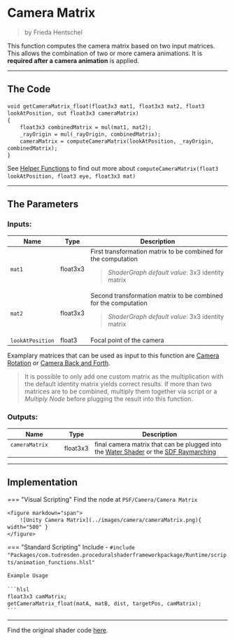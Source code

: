 <div class="container">
    <h1 class="main-heading">Camera Matrix</h1>
    <blockquote class="author">by Frieda Hentschel</blockquote>
</div>

This function computes the camera matrix based on two input matrices. This allows the combination of two or more camera animations. It is **required after a camera animation** is applied. 

---

## The Code

``` hlsl
void getCameraMatrix_float(float3x3 mat1, float3x3 mat2, float3 lookAtPosition, out float3x3 cameraMatrix)
{
    float3x3 combinedMatrix = mul(mat1, mat2);
    _rayOrigin = mul(_rayOrigin, combinedMatrix);
    cameraMatrix = computeCameraMatrix(lookAtPosition, _rayOrigin, combinedMatrix);
}
```

See [Helper Functions](../helperFunctions.md) to find out more about ```computeCameraMatrix(float3 lookAtPosition, float3 eye, float3x3 mat)```

---

## The Parameters

### Inputs:
| Name            | Type     | Description |
|-----------------|----------|-------------|
| `mat1`        | float3x3   | First transformation matrix to be combined for the computation <br> <blockquote>*ShaderGraph default value*: 3x3 identity matrix</blockquote>|
| `mat2`        | float3x3   | Second transformation matrix to be combined for the computation <br> <blockquote>*ShaderGraph default value*: 3x3 identity matrix</blockquote>|
| `lookAtPosition`        | float3   | Focal point of the camera|

Examplary matrices that can be used as input to this function are [Camera Rotation](cameraRotation.md) or [Camera Back and Forth](../camera/cameraBackAndForth.md). 

> It is possible to only add one custom matrix as the multiplication with the default identity matrix yields correct results. If more than two matrices are to be combined, multiply them together via script or a *Multiply Node* before plugging the result into this function.

### Outputs:
| Name            | Type     | Description |
|-----------------|----------|-------------|
| `cameraMatrix`     <img width=50/>      | float3x3   | final camera matrix that can be plugged into the [Water Shader](../water/waterSurface.md) or the [SDF Raymarching](../sdfs/raymarching.md)|

---

## Implementation

=== "Visual Scripting"
    Find the node at `PSF/Camera/Camera Matrix`

    <figure markdown="span">
        ![Unity Camera Matrix](../images/camera/cameraMatrix.png){ width="500" }
    </figure>

=== "Standard Scripting"
    Include - ```#include "Packages/com.tudresden.proceduralshaderframeworkpackage/Runtime/scripts/animation_functions.hlsl"```

    Example Usage

    ```hlsl
    float3x3 camMatrix;
    getCameraMatrix_float(matA, matB, dist, targetPos, camMatrix);
    ```

---

Find the original shader code [here](../../../shaders/animation/Camera_Anim.md).